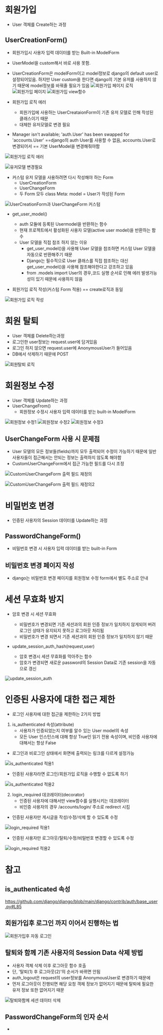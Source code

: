 # 회원가입
* User 객체를 Create하는 과정

## UserCreationForm()
* 회원가입시 사용자 입력 데이터를 받는 Built-in ModelForm
* UserModel을 custom해서 바로 사용 못함.
* UserCreationForm은 modelForm이고 model정보로 django의 default user로 설정되어있음. 하지만 User custom을 한다면 django의 기본 유저를 사용하지 않기 때문에 model정보를 바꿔줄 필요가 있음
![회원가입 페이지 로직](<../이미지/240401/회원가입 페이지1.PNG>)
![회원가입 페이지](<../이미지/240401/회원가입 페이지.PNG>)
![회원가입 view함수](<../이미지/240401/회원가입 로직.PNG>)

* 회원가입 로직 에러

    * 회원가입에 사용하는 UserCreataionForm이 기존 유저 모델로 인해 작성된 클래스이기 때문
    * 대체한 유저모델로 변경 필요

* Manager isn't available; 'auth.User' has been swapped for 'accounts.User' ==django의 auth User를 사용할 수 없음, accounts.User로 변경되어서 == 기본 UserModel을 변경해줘야함

![회원가입 로직 에러](<../이미지/240401/회원가입 로직 에러.PNG>)

![유저모델 변경필요](<../이미지/240401/회원가입 로직 에러2.PNG>)

* 커스텀 유저 모델을 사용하려면 다시 작성해야 하는 Form
    * UserCreationForm
    * UserChangeForm
    * 두 Form 모두 class Meta: model = User가 작성된 Form

![UserCreationForm과 UserChangeForm 커스텀](<../이미지/240401/UsercreationForm UserChangeForm변경.PNG>)

* get_user_model()
    * auth 모듈에 등록된 Usermodel을 반환하는 함수
    * 현재 프로젝트에서 활성화된 사용자 모델(active user model)을 반환하는 함수
    * User 모델을 직접 참조 하지 않는 이유
        * get_user_model()을 사용해 User 모델을 참조하면 커스텀 User 모델을 자동으로 반환해주기 때문
        * Django는 필수적으로 User 클래스를 직접 참조하는 대신 get_user_model()을 사용해 참조해야한다고 강조하고 있음
        * from .models import User의 경우,코드 실행 순서로 인해 에러 발생가능성이 있기 때문에 사용하지 않음

* 회원가입 로직 작성(커스텀 Form 적용) == create로직과 동일

![회원가입 로직 작성](<../이미지/240401/회원가입 로직 작성.PNG>)

# 회원 탈퇴
* User 객체를 Delete하는과정
* 로그인한 user정보는 request.user에 담겨있음
* 로그인 하지 않으면 request.user에 AnonymousUser가 들어있음
* DB에서 삭제하기 때문에 POST

![회원탈퇴 로직](../%EC%9D%B4%EB%AF%B8%EC%A7%80/240401/%ED%9A%8C%EC%9B%90%ED%83%88%ED%87%B4.PNG)

# 회원정보 수정
* User 객체를 Update하는 과정
* UserChangeFrom()
    * 회원정보 수정시 사용자 입력 데이터를 받는 built-in ModelForm

![회원정보 수정1](<../이미지/240401/회원 정보 수정페이지1.PNG>)
![회원정보 수정2](<../이미지/240401/회원 정보 수정페이지2.PNG>)
![회원정보 수정3](<../이미지/240401/회원 정보 수정페이지3.PNG>)

## UserChangeForm 사용 시 문제점
* User 모델의 모든 정보들(fields)까지 모두 출력되어 수정이 가능하기 때문에 일반 사용자들이 접근해서는 안되는 정보는 출력하지 않도록 해야함
* CustomUserChangeForm에서 접근 가능한 필드를 다시 조정

![CustomUserChangeForm 출력 필드 재정의](<../이미지/240401/CustomUserChangeForm 출력 필드 재정의.PNG>)

![CustomUserChangeForm 출력 필드 재정의2](<../이미지/240401/CustomUserChangeForm 출력 필드 재정의2.PNG>)

# 비밀번호 변경
* 인증된 사용자의 Session 데이터를 Update하는 과정
## PasswordChangeForm()
* 비밀번호 변경 시 사용자 입력 데이터를 받는 built-in Form

## 비밀번호 변경 페이지 작성
* django는 비밀번호 변경 페이지를 회원정보 수정 form에서 별도 주소로 안내

# 세션 무효화 방지
* 암호 변경 시 세션 무효화
    * 비밀번호가 변경되면 기존 세션과의 회원 인증 정보가 일치하지 않게되어 버려 로그인 상태가 유지되지 못하고 로그아웃 처리됨
    * 비밀번호가 변경 되면서 기존 세션과의 회원 인증 정보가 일치하지 않기 때문

* update_session_auth_hash(request,user)
    * 암호 변경시 세션 무효화를 막아주는 함수
    * 암호가 변경되면 새로운 password의 Session Data로 기존 session을 자동으로 갱신

![update_session_auth](../%EC%9D%B4%EB%AF%B8%EC%A7%80/240401/update_session_auth_hash.PNG)

# 인증된 사용자에 대한 접근 제한
* 로그인 사용자에 대한 접근을 제한하는 2가지 방법
1. is_authenticated 속성(attribute)
    * 사용자가 인증되었는지 여부를 알수 있는 User model의 속성
    * 모든 User 인스턴스에 대해 항상 True인 읽기 전용 속성이며, 비인증 사용자에 대해서는 항상 False 
   
* 로그인과 비로그인 상태에서 화면에 출력되는 링크를 다르게 설정가능

![is_authenticated 적용1](<../이미지/240401/is_authenticated 적용.PNG>)

* 인증된 사용자라면 로그인/회원가입 로직을 수행할 수 없도록 하기

![is_authenticated 적용2](<../이미지/240401/is_authenticated 적용2.PNG>)

2. login_required 데코레이터(decorator)
    * 인증된 사용자에 대해서만 view함수를 실행시키는 데코레이터
    * 비인증 사용자의 경우 /accounts/login/ 주소로 redirect 시킴

* 인증된 사용자만 게시글을 작성/수정/삭제 할 수 있도록 수정

![login_required 적용1](<../이미지/240401/login_required 적용1.PNG>)

* 인증된 사용자만 로그아웃/탈퇴/수정/비밀번호 변경할 수 있도록 수정

![login_required 적용2](<../이미지/240401/login_required 적용2.PNG>)


# 참고
## is_authenticated 속성
https://github.com/django/django/blob/main/django/contrib/auth/base_user.py#L85

## 회원가입후 로그인 까지 이어서 진행하는 법
![회원가입후 자동 로그인](<../이미지/240401/회원가입 후 로그인 자동.PNG>)

## 탈퇴와 함께 기존 사용자의 Session Data 삭제 방법
* 사용자 객체 삭제 이후 로그아웃 함수 호출
* 단, '탈퇴(1) 후 로그아웃(2)'의 순서가 바뀌면 안됨
* auth_logout은 request의 user정보를 AnonymousUser로 변경하기 때문에
* 먼저 로그아웃이 진행되면 해당 요청 객체 정보가 없어지기 때문에 탈퇴에 필요한 유저 정보 또한 없어지기 때문

![탈퇴와함께 세션 데이터 삭제](<../이미지/240401/탈퇴와함께 세션데이터삭제.PNG>)

## PasswordChangeForm의 인자 순서
* 